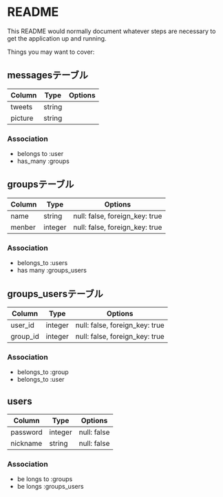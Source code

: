 # README

This README would normally document whatever steps are necessary to get the
application up and running.

Things you may want to cover:

## messagesテーブル
|Column|Type|Options|
|------|----|-------|
|tweets|string||
|picture|string||
### Association
- belongs to :user
- has_many :groups

## groupsテーブル
|Column|Type|Options|
|------|----|-------|
|name|string|null: false, foreign_key: true|
|menber|integer|null: false, foreign_key: true|
### Association
- belongs_to :users
- has many :groups_users

## groups_usersテーブル
|Column|Type|Options|
|------|----|-------|
|user_id|integer|null: false, foreign_key: true|
|group_id|integer|null: false, foreign_key: true|
### Association
- belongs_to :group
- belongs_to :user

## users
|Column|Type|Options|
|------|----|-------|
|password|integer|null: false|
|nickname|string|null: false|
### Association
- be longs to :groups
- be longs :groups_users